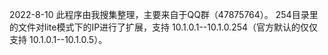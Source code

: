 2022-8-10 此程序由我搜集整理，主要来自于QQ群（47875764）。
254目录里的文件对lite模式下的IP进行了扩展，支持 10.1.0.1--10.1.0.254（官方默认的仅仅支持 10.1.0.1--10.1.0.5）。